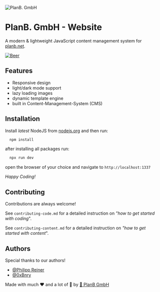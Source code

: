
![PlanB. GmbH](https://www.planb.net/assets/planb-logo.png)

# PlanB. GmbH - Website

A modern & lightweight JavaScript content management system for [planb.net](https://planb.net).

[![Beer](https://img.shields.io/badge/dynamic/json?color=%23ff5100&label=top%20beer&prefix=%22&query=%24%5B0%5D.name&suffix=%22&url=https%3A%2F%2Fbeer-club.azurewebsites.net%2Fapi%2Fbeers)](https://planb.net)

## Features

- Responsive design
- light/dark mode support
- lazy loading images
- dynamic template engine
- built in Content-Management-System (CMS)

## Installation

Install *latest* NodeJS from [nodejs.org](https://nodejs.org) and then run:

```bash
  npm install
```

after installing all packages run:

```bash
  npx run dev
```

open the browser of your choice and navigate to `http://localhost:1337`

*Happy Coding!*

## Contributing

Contributions are always welcome!

See `contributing-code.md` for a detailed instruction on *"how to get started with coding*".

See `contributing-content.md` for a detailed instruction on *"how to get started with content*".

## Authors

Special thanks to our authors!

- [@Philipp Reiner](https://www.github.com/philippreiner)
- [@0xBnry](https://www.github.com/0xBnry)

Made with much ❤️ and a lot of 🍺 by [🏢 PlanB GmbH](https://github.com/PlanBGmbH)
